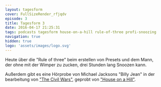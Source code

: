 ```yaml
---
layout: tagesform
cover: FullSizeRender_rfjqdv
episode: 3
title: Tagesform 3
date: 2016-04-17 21:25:31
tags: podcasts tagesform house-on-a-hill rule-of-three profi-snoozing
navigation: true
hidden: true
logo: 'assets/images/logo.svg'
---
```


Heute über die "Rule of three" beim erstellen von Presets und dem Mann, der ohne mit der Wimper
zu zucken, drei Stunden lang Snoozen kann.

<!-- more -->

Außerdem gibt es eine Hörprobe von Michael Jacksons "Billy Jean" in der bearbeitung
von ["The Civil Wars"](http://thecivilwars.com/), geprobt von ["House on a Hill"](http://houseonahill.de/).
